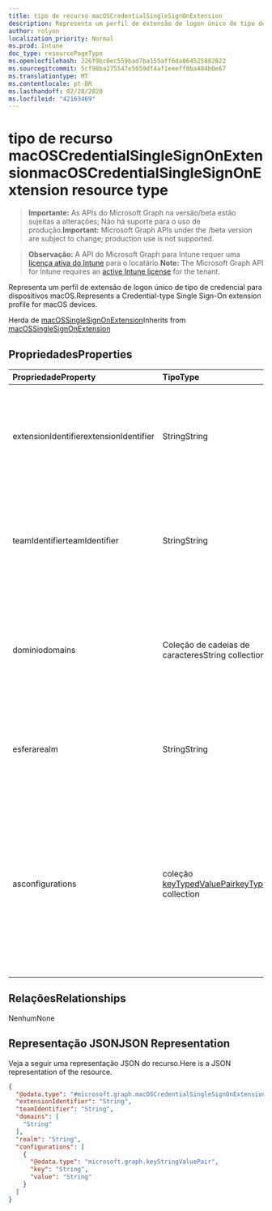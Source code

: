 ```yaml
---
title: tipo de recurso macOSCredentialSingleSignOnExtension
description: Representa um perfil de extensão de logon único de tipo de credencial para dispositivos macOS.
author: rolyon
localization_priority: Normal
ms.prod: Intune
doc_type: resourcePageType
ms.openlocfilehash: 226f9bc0ec559bad7ba155aff6da864525882822
ms.sourcegitcommit: 5cf98ba275547e5659df4af1eeeff0ba484b0e67
ms.translationtype: MT
ms.contentlocale: pt-BR
ms.lasthandoff: 02/20/2020
ms.locfileid: "42163469"
---
```

# <a name="macoscredentialsinglesignonextension-resource-type"></a><span data-ttu-id="96c77-103">tipo de recurso macOSCredentialSingleSignOnExtension</span><span class="sxs-lookup"><span data-stu-id="96c77-103">macOSCredentialSingleSignOnExtension resource type</span></span>

> <span data-ttu-id="96c77-104">**Importante:** As APIs do Microsoft Graph na versão/beta estão sujeitas a alterações; Não há suporte para o uso de produção.</span><span class="sxs-lookup"><span data-stu-id="96c77-104">**Important:** Microsoft Graph APIs under the /beta version are subject to change; production use is not supported.</span></span>

> <span data-ttu-id="96c77-105">**Observação:** A API do Microsoft Graph para Intune requer uma [licença ativa do Intune](https://go.microsoft.com/fwlink/?linkid=839381) para o locatário.</span><span class="sxs-lookup"><span data-stu-id="96c77-105">**Note:** The Microsoft Graph API for Intune requires an [active Intune license](https://go.microsoft.com/fwlink/?linkid=839381) for the tenant.</span></span>

<span data-ttu-id="96c77-106">Representa um perfil de extensão de logon único de tipo de credencial para dispositivos macOS.</span><span class="sxs-lookup"><span data-stu-id="96c77-106">Represents a Credential-type Single Sign-On extension profile for macOS devices.</span></span>


<span data-ttu-id="96c77-107">Herda de [macOSSingleSignOnExtension](../resources/intune-deviceconfig-macossinglesignonextension.md)</span><span class="sxs-lookup"><span data-stu-id="96c77-107">Inherits from [macOSSingleSignOnExtension](../resources/intune-deviceconfig-macossinglesignonextension.md)</span></span>

## <a name="properties"></a><span data-ttu-id="96c77-108">Propriedades</span><span class="sxs-lookup"><span data-stu-id="96c77-108">Properties</span></span>
|<span data-ttu-id="96c77-109">Propriedade</span><span class="sxs-lookup"><span data-stu-id="96c77-109">Property</span></span>|<span data-ttu-id="96c77-110">Tipo</span><span class="sxs-lookup"><span data-stu-id="96c77-110">Type</span></span>|<span data-ttu-id="96c77-111">Descrição</span><span class="sxs-lookup"><span data-stu-id="96c77-111">Description</span></span>|
|:---|:---|:---|
|<span data-ttu-id="96c77-112">extensionIdentifier</span><span class="sxs-lookup"><span data-stu-id="96c77-112">extensionIdentifier</span></span>|<span data-ttu-id="96c77-113">String</span><span class="sxs-lookup"><span data-stu-id="96c77-113">String</span></span>|<span data-ttu-id="96c77-114">Obtém ou define a ID do pacote da extensão do aplicativo que executa o SSO para as URLs especificadas.</span><span class="sxs-lookup"><span data-stu-id="96c77-114">Gets or sets the bundle ID of the app extension that performs SSO for the specified URLs.</span></span>|
|<span data-ttu-id="96c77-115">teamIdentifier</span><span class="sxs-lookup"><span data-stu-id="96c77-115">teamIdentifier</span></span>|<span data-ttu-id="96c77-116">String</span><span class="sxs-lookup"><span data-stu-id="96c77-116">String</span></span>|<span data-ttu-id="96c77-117">Obtém ou define a ID de equipe da extensão de aplicativo que executa o SSO para as URLs especificadas.</span><span class="sxs-lookup"><span data-stu-id="96c77-117">Gets or sets the team ID of the app extension that performs SSO for the specified URLs.</span></span>|
|<span data-ttu-id="96c77-118">domínio</span><span class="sxs-lookup"><span data-stu-id="96c77-118">domains</span></span>|<span data-ttu-id="96c77-119">Coleção de cadeias de caracteres</span><span class="sxs-lookup"><span data-stu-id="96c77-119">String collection</span></span>|<span data-ttu-id="96c77-120">Obtém ou define uma lista de hosts ou nomes de domínio para os quais a extensão de aplicativo executa SSO.</span><span class="sxs-lookup"><span data-stu-id="96c77-120">Gets or sets a list of hosts or domain names for which the app extension performs SSO.</span></span>|
|<span data-ttu-id="96c77-121">esfera</span><span class="sxs-lookup"><span data-stu-id="96c77-121">realm</span></span>|<span data-ttu-id="96c77-122">String</span><span class="sxs-lookup"><span data-stu-id="96c77-122">String</span></span>|<span data-ttu-id="96c77-123">Obtém ou define o nome de território que diferencia maiúsculas de minúsculas para esse perfil.</span><span class="sxs-lookup"><span data-stu-id="96c77-123">Gets or sets the case-sensitive realm name for this profile.</span></span>|
|<span data-ttu-id="96c77-124">as</span><span class="sxs-lookup"><span data-stu-id="96c77-124">configurations</span></span>|<span data-ttu-id="96c77-125">coleção [keyTypedValuePair](../resources/intune-deviceconfig-keytypedvaluepair.md)</span><span class="sxs-lookup"><span data-stu-id="96c77-125">[keyTypedValuePair](../resources/intune-deviceconfig-keytypedvaluepair.md) collection</span></span>|<span data-ttu-id="96c77-126">Obtém ou define uma lista de pares de valores de chave digitados usados para configurar perfis de tipo de credencial.</span><span class="sxs-lookup"><span data-stu-id="96c77-126">Gets or sets a list of typed key-value pairs used to configure Credential-type profiles.</span></span> <span data-ttu-id="96c77-127">Esta coleção pode conter um máximo de 500 elementos.</span><span class="sxs-lookup"><span data-stu-id="96c77-127">This collection can contain a maximum of 500 elements.</span></span>|

## <a name="relationships"></a><span data-ttu-id="96c77-128">Relações</span><span class="sxs-lookup"><span data-stu-id="96c77-128">Relationships</span></span>
<span data-ttu-id="96c77-129">Nenhum</span><span class="sxs-lookup"><span data-stu-id="96c77-129">None</span></span>

## <a name="json-representation"></a><span data-ttu-id="96c77-130">Representação JSON</span><span class="sxs-lookup"><span data-stu-id="96c77-130">JSON Representation</span></span>
<span data-ttu-id="96c77-131">Veja a seguir uma representação JSON do recurso.</span><span class="sxs-lookup"><span data-stu-id="96c77-131">Here is a JSON representation of the resource.</span></span>
<!-- {
  "blockType": "resource",
  "@odata.type": "microsoft.graph.macOSCredentialSingleSignOnExtension"
}
-->
``` json
{
  "@odata.type": "#microsoft.graph.macOSCredentialSingleSignOnExtension",
  "extensionIdentifier": "String",
  "teamIdentifier": "String",
  "domains": [
    "String"
  ],
  "realm": "String",
  "configurations": [
    {
      "@odata.type": "microsoft.graph.keyStringValuePair",
      "key": "String",
      "value": "String"
    }
  ]
}
```



